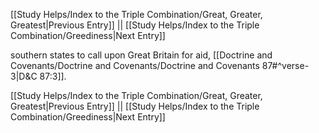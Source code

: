[[Study Helps/Index to the Triple Combination/Great, Greater, Greatest|Previous Entry]]  ||  [[Study Helps/Index to the Triple Combination/Greediness|Next Entry]]

 southern states to call upon Great Britain for aid, [[Doctrine and Covenants/Doctrine and Covenants/Doctrine and Covenants 87#^verse-3|D&C 87:3]].

[[Study Helps/Index to the Triple Combination/Great, Greater, Greatest|Previous Entry]]  ||  [[Study Helps/Index to the Triple Combination/Greediness|Next Entry]]